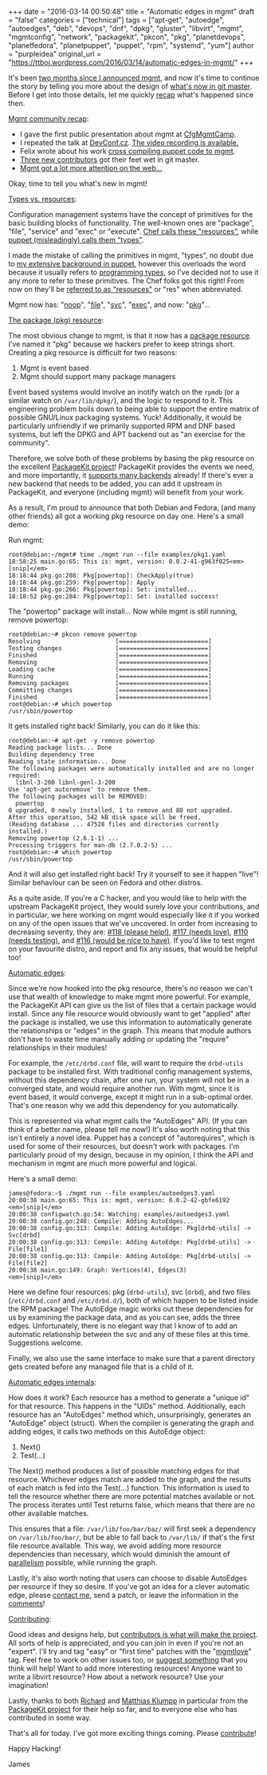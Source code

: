 +++
date = "2016-03-14 00:50:48"
title = "Automatic edges in mgmt"
draft = "false"
categories = ["technical"]
tags = ["apt-get", "autoedge", "autoedges", "deb", "devops", "dnf", "dpkg", "gluster", "libvirt", "mgmt", "mgmtconfig", "network", "packagekit", "pkcon", "pkg", "planetdevops", "planetfedora", "planetpuppet", "puppet", "rpm", "systemd", "yum"]
author = "purpleidea"
original_url = "https://ttboj.wordpress.com/2016/03/14/automatic-edges-in-mgmt/"
+++

It's been <a href="/blog/2016/01/18/next-generation-configuration-mgmt/">two months since I announced mgmt</a>, and now it's time to continue the story by telling you more about the design of <a href="https://github.com/purpleidea/mgmt/">what's now in git master</a>. Before I get into those details, let me quickly <a href="https://www.youtube.com/watch?v=M4vqr3_ROIk&t=748&html5=1">recap</a> what's happened since then.

<span style="text-decoration:underline;">Mgmt community recap</span>:

<ul>
    <li>I gave the first public presentation about mgmt at <a href="http://cfgmgmtcamp.eu/schedule/speakers/JamesShubin.html">CfgMgmtCamp</a>.</li>
    <li>I repeated the talk at <a href="https://devconfcz2016.sched.org/event/5m14/next-generation-config-mgmt">DevConf.cz</a>. <a href="https://www.youtube.com/watch?v=GVhpPF0j-iE&html5=1">The video recording is available.</a></li>
    <li>Felix wrote about his work <a href="https://ffrank.github.io/features/2016/02/18/from-catalog-to-mgmt/">cross compiling puppet code to mgmt</a>.</li>
    <li><a href="https://github.com/purpleidea/mgmt/graphs/contributors">Three new contributors</a> got their feet wet in git master.</li>
    <li><a href="https://github.com/purpleidea/mgmt/#on-the-web">Mgmt got a lot more attention on the web...</a></li>
</ul>

Okay, time to tell you what's new in mgmt!

<span style="text-decoration:underline;">Types vs. resources</span>:

Configuration management systems have the concept of primitives for the basic building blocks of functionality. The well-known ones are "package", "file", "service" and "exec" or "execute". <a href="https://docs.chef.io/resource.html">Chef calls these "resources"</a>, while <a href="https://docs.puppetlabs.com/puppet/latest/reference/type.html">puppet (misleadingly) calls them "types"</a>.

I made the mistake of calling the primitives in mgmt, "types", no doubt due to <a href="/tags/puppet/">my extensive background in puppet</a>, however this overloads the word because it usually refers to <a href="https://en.wikipedia.org/wiki/Type_system">programming types</a>, so I've decided not to use it any more to refer to these primitives. The Chef folks got this right! From now on they'll be <a href="https://github.com/purpleidea/mgmt/commit/3a8538437743d2151c73c108f75a93d6f1fbff17">referred to as "resources"</a> or "res" when abbreviated.

Mgmt now has: "<a href="https://github.com/purpleidea/mgmt/blob/master/resources.go#L18">noop</a>", "<a href="https://github.com/purpleidea/mgmt/blob/master/file.go#L18">file</a>", "<a href="https://github.com/purpleidea/mgmt/blob/master/svc.go#L18">svc</a>", "<a href="https://github.com/purpleidea/mgmt/blob/master/exec.go#L18">exec</a>", and now: "<a href="https://github.com/purpleidea/mgmt/blob/master/pkg.go#L18">pkg</a>"...

<span style="text-decoration:underline;">The package (pkg) resource</span>:

The most obvious change to mgmt, is that it now has a <a href="https://github.com/purpleidea/mgmt/commit/3b5678dd91945427b0fb8a86992c7d9117819ff6">package resource</a>. I've named it "pkg" because we hackers prefer to keep strings short. Creating a pkg resource is difficult for two reasons:

<ol>
    <li>Mgmt is event based</li>
    <li>Mgmt should support many package managers</li>
</ol>

Event based systems would involve an inotify watch on the <code>rpmdb</code> (or a similar watch on <code>/var/lib/dpkg/</code>), and the logic to respond to it. This engineering problem boils down to being able to support the entire matrix of possible GNU/Linux packaging systems. Yuck! Additionally, it would be particularly unfriendly if we primarily supported RPM and DNF based systems, but left the DPKG and APT backend out as "an exercise for the community".

Therefore, we solve both of these problems by basing the pkg resource on the excellent <a href="https://www.freedesktop.org/software/PackageKit/">PackageKit project</a>! PackageKit provides the events we need, and more importantly, it <a href="https://www.freedesktop.org/software/PackageKit/pk-matrix.html">supports many backends</a> already! If there's ever a new backend that needs to be added, you can add it upstream in PackageKit, and everyone (including mgmt) will benefit from your work.

As a result, I'm proud to announce that both Debian and Fedora, (and many other friends) all got a working pkg resource on day one. Here's a small demo:

Run mgmt:

```
root@debian:~/mgmt# time ./mgmt run --file examples/pkg1.yaml 
18:58:25 main.go:65: This is: mgmt, version: 0.0.2-41-g963f025<em>
[snip]</em>
18:18:44 pkg.go:208: Pkg[powertop]: CheckApply(true)
18:18:44 pkg.go:259: Pkg[powertop]: Apply
18:18:44 pkg.go:266: Pkg[powertop]: Set: installed...
18:18:52 pkg.go:284: Pkg[powertop]: Set: installed success!
```
The "powertop" package will install... Now while mgmt is still running, remove powertop:

```
root@debian:~# pkcon remove powertop
Resolving                     [=========================]         
Testing changes               [=========================]         
Finished                      [=========================]         
Removing                      [=========================]         
Loading cache                 [=========================]         
Running                       [=========================]         
Removing packages             [=========================]         
Committing changes            [=========================]         
Finished                      [=========================]         
root@debian:~# which powertop
/usr/sbin/powertop
```
It gets installed right back! Similarly, you can do it like this:

```
root@debian:~# apt-get -y remove powertop
Reading package lists... Done
Building dependency tree       
Reading state information... Done
The following packages were automatically installed and are no longer required:
  libnl-3-200 libnl-genl-3-200
Use 'apt-get autoremove' to remove them.
The following packages will be REMOVED:
  powertop
0 upgraded, 0 newly installed, 1 to remove and 80 not upgraded.
After this operation, 542 kB disk space will be freed.
(Reading database ... 47528 files and directories currently installed.)
Removing powertop (2.6.1-1) ...
Processing triggers for man-db (2.7.0.2-5) ...
root@debian:~# which powertop
/usr/sbin/powertop
```
And it will also get installed right back! Try it yourself to see it happen "live"! Similar behaviour can be seen on Fedora and other distros.

As a quite aside. If you're a C hacker, and you would like to help with the upstream PackageKit project, they would surely love your contributions, and in particular, we here working on mgmt would especially like it if you worked on any of the open issues that we've uncovered. In order from increasing to decreasing severity, they are: <a href="https://github.com/hughsie/PackageKit/issues/118">#118 (please help!)</a>, <a href="https://github.com/hughsie/PackageKit/issues/117">#117 (needs love)</a>, <a href="https://github.com/hughsie/PackageKit/issues/110">#110 (needs testing)</a>, and <a href="https://github.com/hughsie/PackageKit/issues/116">#116 (would be nice to have)</a>. If you'd like to test mgmt on your favourite distro, and report and fix any issues, that would be helpful too!

<span style="text-decoration:underline;">Automatic edges</span>:

Since we're now hooked into the pkg resource, there's no reason we can't use that wealth of knowledge to make mgmt more powerful. For example, the PackageKit API can give us the list of files that a certain package would install. Since any file resource would obviously want to get "applied" after the package is installed, we use this information to automatically generate the relationships or "edges" in the graph. This means that module authors don't have to waste time manually adding or updating the "require" relationships in their modules!

For example, the <code>/etc/drbd.conf</code> file, will want to require the <code>drbd-utils</code> package to be installed first. With traditional config management systems, without this dependency chain, after one run, your system will not be in a converged state, and would require another run. With mgmt, since it is event based, it <em>would</em> converge, except it might run in a sub-optimal order. That's one reason why we add this dependency for you automatically.

This is represented via what mgmt calls the "AutoEdges" API. (If you can think of a better name, please tell me now!) It's also worth noting that this isn't entirely a novel idea. Puppet has a concept of "autorequires", which is used for some of their resources, but doesn't work with packages. I'm particularly proud of my design, because in my opinion, I think the API and mechanism in mgmt are much more powerful and logical.

Here's a small demo:

```
james@fedora:~$ ./mgmt run --file examples/autoedges3.yaml 
20:00:38 main.go:65: This is: mgmt, version: 0.0.2-42-gbfe6192
<em>[snip]</em>
20:00:38 configwatch.go:54: Watching: examples/autoedges3.yaml
20:00:38 config.go:248: Compile: Adding AutoEdges...
20:00:38 config.go:313: Compile: Adding AutoEdge: Pkg[drbd-utils] -> Svc[drbd]
20:00:38 config.go:313: Compile: Adding AutoEdge: Pkg[drbd-utils] -> File[file1]
20:00:38 config.go:313: Compile: Adding AutoEdge: Pkg[drbd-utils] -> File[file2]
20:00:38 main.go:149: Graph: Vertices(4), Edges(3)
<em>[snip]</em>
```
Here we define four resources: pkg (<code>drbd-utils</code>), svc (<code>drbd</code>), and two files (<code>/etc/drbd.conf</code> and <code>/etc/drbd.d/</code>), both of which happen to be listed inside the RPM package! The AutoEdge magic works out these dependencies for us by examining the package data, and as you can see, adds the three edges. Unfortunately, there is no elegant way that I know of to add an automatic relationship between the svc and any of these files at this time. Suggestions welcome.

Finally, we also use the same interface to make sure that a parent directory gets created before any managed file that is a child of it.

<span style="text-decoration:underline;">Automatic edges internals</span>:

How does it work? Each resource has a method to generate a "unique id" for that resource. This happens in the "UIDs" method. Additionally, each resource has an "AutoEdges" method which, unsurprisingly, generates an "AutoEdge" object (struct). When the compiler is generating the graph and adding edges, it calls two methods on this AutoEdge object:

<ol>
    <li>Next()</li>
    <li>Test(...)</li>
</ol>

The Next() method produces a list of possible matching edges for that resource. Whichever edges match are added to the graph, and the results of each match is fed into the Test(...) function. This information is used to tell the resource whether there are more potential matches available or not. The process iterates until Test returns false, which means that there are no other available matches.

This ensures that a file: <code>/var/lib/foo/bar/baz/</code> will first seek a dependency on <code>/var/lib/foo/bar/</code>, but be able to fall back to <code>/var/lib/</code> if that's the first file resource available. This way, we avoid adding more resource dependencies than necessary, which would diminish the amount of <a href="/blog/2016/01/18/next-generation-configuration-mgmt/">parallelism</a> possible, while running the graph.

Lastly, it's also worth noting that users can choose to disable AutoEdges per resource if they so desire. If you've got an idea for a clever automatic edge, please <a href="/contact/">contact me</a>, send a patch, or leave the information in the <a href="#comments">comments</a>!

<span style="text-decoration:underline;">Contributing</span>:

Good ideas and designs help, but <a href="https://webchat.freenode.net/?channels=#mgmtconfig">contributors is what will make the project</a>. All sorts of help is appreciated, and you can join in even if you're not an "expert". I'll try and tag "easy" or "first time" patches with the "<a href="https://github.com/purpleidea/mgmt/labels/mgmtlove">mgmtlove</a>" tag. Feel free to work on other issues too, or <a href="https://github.com/purpleidea/mgmt/issues/">suggest something</a> that you think will help! Want to add more interesting resources! Anyone want to write a libvirt resource? How about a network resource? Use your imagination!

Lastly, thanks to both <a href="https://github.com/hughsie/">Richard</a> and <a href="https://github.com/ximion/">Matthias Klumpp</a> in particular from the <a href="https://github.com/hughsie/PackageKit/">PackageKit project</a> for their help so far, and to everyone else who has contributed in some way.

That's all for today. I've got more exciting things coming. Please <a href="https://github.com/purpleidea/mgmt/">contribute</a>!

Happy Hacking!

James

